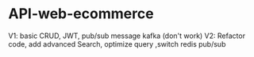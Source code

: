# API-web-ecommerce
V1: basic CRUD, JWT, pub/sub message kafka (don't work)
V2: Refactor code, add advanced Search, optimize query ,switch redis pub/sub

